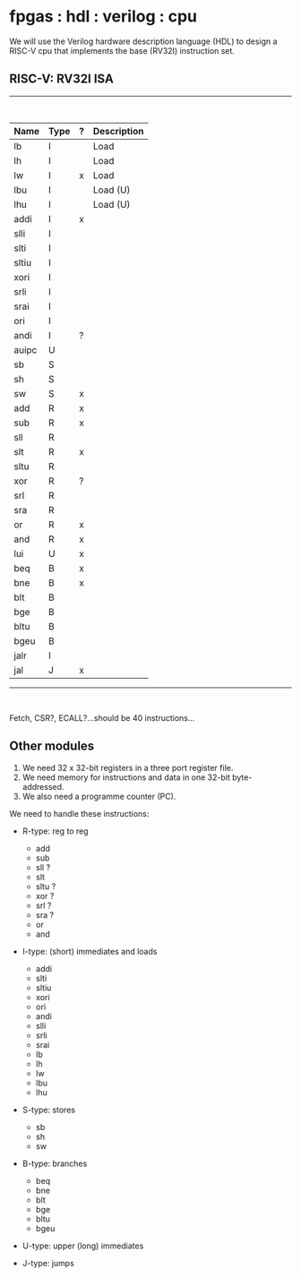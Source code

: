 # fpgas : hdl : verilog : cpu

We will use the Verilog hardware description language (HDL) to design a RISC-V cpu that implements the base (RV32I) instruction set.

## RISC-V: RV32I ISA
<hr>
<br>

Name |Type| ?|Description|
:----|:---|:-|:----------|
lb   |   I|  |Load       |
lh   |   I|  |Load       |
lw   |   I| x|Load       |
lbu  |   I|  |Load (U)   |
lhu  |   I|  |Load (U)   |
addi |   I| x|           |
slli |   I|  |           |
slti |   I|  |           |
sltiu|   I|  |           |
xori |   I|  |           |
srli |   I|  |           |
srai |   I|  |           |
ori  |   I|  |           |
andi |   I| ?|           |
auipc|   U|  |           |
sb   |   S|  |           |
sh   |   S|  |           |
sw   |   S| x|           |
add  |   R| x|           |
sub  |   R| x|           |
sll  |   R|  |           |
slt  |   R| x|           |
sltu |   R|  |           |
xor  |   R| ?|           |
srl  |   R|  |           |
sra  |   R|  |           |
or   |   R| x|           |
and  |   R| x|           |
lui  |   U| x|           |
beq  |   B| x|           |
bne  |   B| x|           |
blt  |   B|  |           |
bge  |   B|  |           |
bltu |   B|  |           |
bgeu |   B|  |           |
jalr |   I|  |           |
jal  |   J| x|           |

<hr>
<br>

Fetch, CSR?, ECALL?...should be 40 instructions...

## Other modules

1. We need 32 x 32-bit registers in a three port register file.
2. We need memory for instructions and data in one 32-bit byte-addressed.
3. We also need a programme counter (PC).

We need to handle these instructions:

- R-type: reg to reg

  - add
  - sub
  - sll ?
  - slt
  - sltu ?
  - xor ?
  - srl ?
  - sra ?
  - or
  - and

- I-type: (short) immediates and loads

  - addi
  - slti
  - sltiu
  - xori
  - ori
  - andi
  - slli
  - srli
  - srai
  - lb
  - lh
  - lw
  - lbu
  - lhu

- S-type: stores

  - sb
  - sh
  - sw

- B-type: branches

  - beq
  - bne
  - blt
  - bge
  - bltu
  - bgeu

- U-type: upper (long) immediates

- J-type: jumps